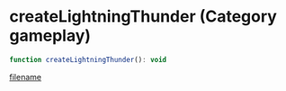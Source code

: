 # createLightningThunder (Category gameplay)

```js
function createLightningThunder(): void
```

[filename](createLightningThunder_m.md ':include')